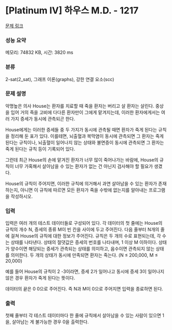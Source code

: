 # [Platinum IV] 하우스 M.D. - 1217 

[문제 링크](https://www.acmicpc.net/problem/1217) 

### 성능 요약

메모리: 74832 KB, 시간: 3820 ms

### 분류

2-sat(2_sat), 그래프 이론(graphs), 강한 연결 요소(scc)

### 문제 설명

<p>악명높은 의사 House는 환자를 치료할 때 죽을 환자는 버리고 살 환자는 살린다. 중상을 입어 거의 죽을 고비에 다다른 환자만이 그에게 맡겨지는데, 이러한 환자에게서는 여러 가지 증세가 동시에 관측되곤 한다.</p>

<p>House에게는 이러한 증세들 중 두 가지가 동시에 관측될 때면 환자가 죽게 된다는 규칙을 정리해 둔 표가 있다. 이를테면, 뇌출혈과 복막염이 동시에 관측되면 그 환자는 죽게 된다는 규칙이나, 뇌출혈이 일어나지 않는 상태와 불면증이 동시에 관측되면 그 환자는 죽게 된다는 규칙 등이 기록되어 있다.</p>

<p>그런데 최근 House의 손에 맡겨진 환자가 너무 많이 죽어나가는 바람에, House의 규칙이 너무 가혹해서 살아남을 수 있는 환자가 없는 건 아닌지 검사해야 할 필요가 생겼다.</p>

<p>House의 규칙이 주어지면, 이러한 규칙에 의거해서 과연 살아남을 수 있는 환자가 존재하는지, 아니면 이 규칙에 따르면 모든 환자가 죽을 수밖에 없는지를 알아내는 프로그램을 작성하시오.</p>

### 입력 

 <p>입력은 여러 개의 테스트 데이터들로 구성되어 있다. 각 데이터의 첫 줄에는 House의 규칙의 개수 N, 증세의 종류 M이 빈 칸을 사이에 두고 주어진다. 다음 줄부터 N개의 줄에 걸쳐 House의 규칙에 대한 정보가 주어진다. 규칙은 두 개의 수로 표현되는데, 각 수는 상태를 나타낸다. 상태의 절댓값은 증세의 번호를 나타내며, 1 이상 M 이하이다. 상태가 양수이면 해당되는 증세가 관측되는 상태를 의미하고, 음수이면 관측되지 않는 상태를 의미한다. 두 개의 상태가 동시에 만족되면 환자는 죽는다. (N ≤ 200,000, M ≤ 20,000)</p>

<p>예를 들어 House의 규칙이 2 -3이라면, 증세 2가 일어나고 동시에 증세 3이 일어나지 않은 경우 환자가 죽게 된다는 뜻이다. </p>

<p>데이터의 끝은 0 0으로 주어진다. 즉 N과 M이 0으로 주어지면 입력을 종료하면 된다.</p>

### 출력 

 <p>첫째 줄부터 각 테스트 데이터마다 한 줄에 규칙에서 살아남을 수 있는 사람이 있으면 1을, 살아남는 게 불가능한 경우 0을 출력한다.</p>

